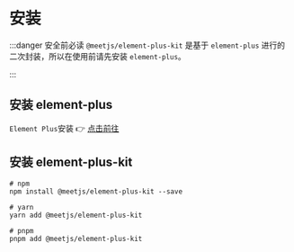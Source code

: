 # 安装
:::danger 安全前必读
`@meetjs/element-plus-kit` 是基于 `element-plus` 进行的二次封装，所以在使用前请先安装 `element-plus`。

:::
## 安装 element-plus  
`Element Plus`安装 👉 [点击前往](https://element-plus.org/zh-CN/guide/installation.html)

## 安装 element-plus-kit
```shell
# npm
npm install @meetjs/element-plus-kit --save

# yarn
yarn add @meetjs/element-plus-kit

# pnpm
pnpm add @meetjs/element-plus-kit
```



